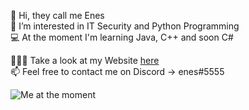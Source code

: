 👋 Hi, they call me Enes  
👻 I’m interested in IT Security and Python Programming  
💻 At the moment I'm learning Java, C++ and soon C# 

👨🏻‍🎨 Take a look at my Website [here](https://dead.wtf/)  
📫 Feel free to contact me on Discord -> enes#5555
  
![Me at the moment](https://cdn.discordapp.com/attachments/905006804545708062/910828579321950249/fwiend.png)
